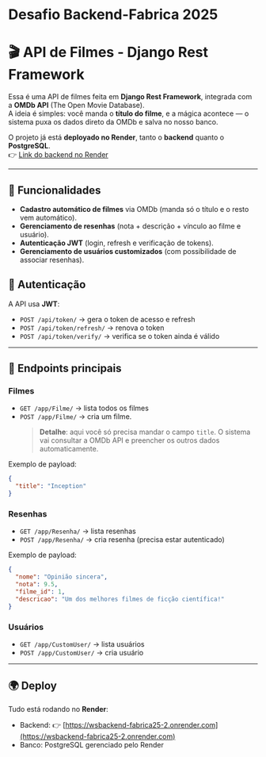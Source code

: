 # Desafio Backend-Fabrica 2025


# 🎬 API de Filmes - Django Rest Framework  

Essa é uma API de filmes feita em **Django Rest Framework**, integrada com a **OMDb API** (The Open Movie Database).  
A ideia é simples: você manda o **título do filme**, e a mágica acontece — o sistema puxa os dados direto da OMDb e salva no nosso banco.  

O projeto já está **deployado no Render**, tanto o **backend** quanto o **PostgreSQL**.  
👉 [Link do backend no Render](https://wsbackend-fabrica25-2.onrender.com)  

---

## 🚀 Funcionalidades

- **Cadastro automático de filmes** via OMDb (manda só o título e o resto vem automático).  
- **Gerenciamento de resenhas** (nota + descrição + vínculo ao filme e usuário).  
- **Autenticação JWT** (login, refresh e verificação de tokens).  
- **Gerenciamento de usuários customizados** (com possibilidade de associar resenhas).  

## 🔑 Autenticação  

A API usa **JWT**:  

- `POST /api/token/` → gera o token de acesso e refresh  
- `POST /api/token/refresh/` → renova o token  
- `POST /api/token/verify/` → verifica se o token ainda é válido  

---

## 📡 Endpoints principais

### Filmes
- `GET /app/Filme/` → lista todos os filmes  
- `POST /app/Filme/` → cria um filme.  
  > **Detalhe**: aqui você só precisa mandar o campo `title`. O sistema vai consultar a OMDb API e preencher os outros dados automaticamente.  

Exemplo de payload:  
```json
{
  "title": "Inception"
}
```

### Resenhas
- `GET /app/Resenha/` → lista resenhas  
- `POST /app/Resenha/` → cria resenha (precisa estar autenticado)  

Exemplo de payload:  
```json
{
  "nome": "Opinião sincera",
  "nota": 9.5,
  "filme_id": 1,
  "descricao": "Um dos melhores filmes de ficção científica!"
}
```

### Usuários
- `GET /app/CustomUser/` → lista usuários  
- `POST /app/CustomUser/` → cria usuário  

---

## 🌍 Deploy

Tudo está rodando no **Render**:  

- Backend: 👉 [https://wsbackend-fabrica25-2.onrender.com](https://wsbackend-fabrica25-2.onrender.com)  
- Banco: PostgreSQL gerenciado pelo Render  
